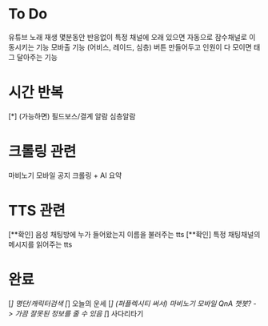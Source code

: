 # To Do
유튜브 노래 재생
몇분동안 반응없이 특정 채널에 오래 있으면 자동으로 잠수채널로 이동시키는 기능
모바출 기능 (어비스, 레이드, 심층) 버튼 만들어두고 인원이 다 모이면 태그 달아주는 기능

# 시간 반복
[*] (가능하면) 필드보스/결계 알람
심층알람

# 크롤링 관련
마비노기 모바일 공지 크롤링 + AI 요약

# TTS 관련
[**확인] 음성 채팅방에 누가 들어왔는지 이름을 불러주는 tts
[**확인] 특정 채팅채널의 메시지를 읽어주는 tts

# 완료
[*] 명단/캐릭터검색
[*] 오늘의 운세
[*] (퍼플렉시티 써서) 마비노기 모바일 QnA 챗봇? -> 가끔 잘못된 정보를 줄 수 있음
[*] 사다리타기
